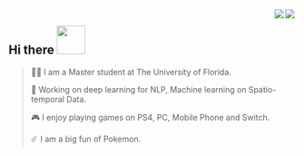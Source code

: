 <img align="right" src="https://github-readme-stats.vercel.app/api?username=danielqingz&?count_private=true&show_icons=true&theme=vue" />
<!-- 
<img align="right" src="https://github-readme-stats.vercel.app/api/top-langs/?username=danielqingz&show_icons=true&theme=vue" /> -->
<img align="right" src="https://github-readme-stats.vercel.app/api/wakatime?username=danielqingz&?count_private=true&show_icons=true&theme=vue" />

<h2> Hi there <img src="https://media.giphy.com/media/mGcNjsfWAjY5AEZNw6/giphy.gif" width="50"></h2>


> <p align='left'>🙋‍♂️ I am a Master student at The University of Florida. </p>
> 
> <p align='left'>🔭 Working on deep learning for NLP, Machine learning on Spatio-temporal Data.</p>
> 
> <p align='left'>🎮 I enjoy playing games on PS4, PC, Mobile Phone and Switch. </p>
> 
> <p align='left'>☄️ I am a big fun of Pokemon. </p>

